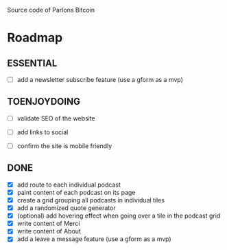 Source code of Parlons Bitcoin

# Roadmap
## ESSENTIAL
- [ ] add a newsletter subscribe feature (use a gform as a mvp)

## TOENJOYDOING
- [ ] validate SEO of the website

- [ ] add links to social
- [ ] confirm the site is mobile friendly
## DONE
- [x] add route to each individual podcast
- [x] paint content of each podcast on its page
- [x] create a grid grouping all podcasts in individual tiles
- [x] add a randomized quote generator
- [X] (optional) add hovering effect when going over a tile in the podcast grid
- [x] write content of Merci
- [x] write content of About
- [x] add a leave a message feature (use a gform as a mvp)